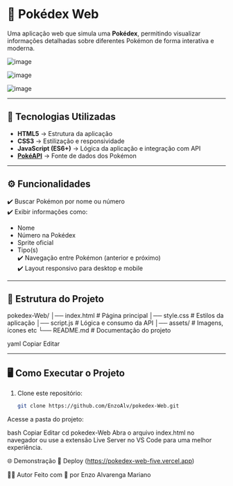 # 📖 Pokédex Web  

Uma aplicação web que simula uma **Pokédex**, permitindo visualizar informações detalhadas sobre diferentes Pokémon de forma interativa e moderna.  

![image](https://github.com/user-attachments/assets/7dd9bc54-21b7-46f1-8d1a-8b0d25aab05c)


![image](https://github.com/user-attachments/assets/b583057f-844a-4f6b-b081-f3bbfc3b0c64)


![image](https://github.com/user-attachments/assets/a313e51f-b4be-4877-8f25-9cc371f74269)

---

## 🚀 Tecnologias Utilizadas  

- **HTML5** → Estrutura da aplicação  
- **CSS3** → Estilização e responsividade  
- **JavaScript (ES6+)** → Lógica da aplicação e integração com API  
- **[PokéAPI](https://pokeapi.co/)** → Fonte de dados dos Pokémon  

---

## ⚙️ Funcionalidades  

✔️ Buscar Pokémon por nome ou número  
✔️ Exibir informações como:  
  - Nome  
  - Número na Pokédex  
  - Sprite oficial  
  - Tipo(s)  
✔️ Navegação entre Pokémon (anterior e próximo)  
✔️ Layout responsivo para desktop e mobile  

---

## 📂 Estrutura do Projeto  

pokedex-Web/
│── index.html # Página principal
│── style.css # Estilos da aplicação
│── script.js # Lógica e consumo da API
│── assets/ # Imagens, ícones etc
└── README.md # Documentação do projeto

yaml
Copiar
Editar

---

## 🖥️ Como Executar o Projeto  

1. Clone este repositório:  
   ```bash
   git clone https://github.com/EnzoAlv/pokedex-Web.git
Acesse a pasta do projeto:

bash
Copiar
Editar
cd pokedex-Web
Abra o arquivo index.html no navegador ou use a extensão Live Server no VS Code para uma melhor experiência.

🌐 Demonstração
🔗 Deploy (https://pokedex-web-five.vercel.app)


👨‍💻 Autor
Feito com 💜 por Enzo Alvarenga Mariano
